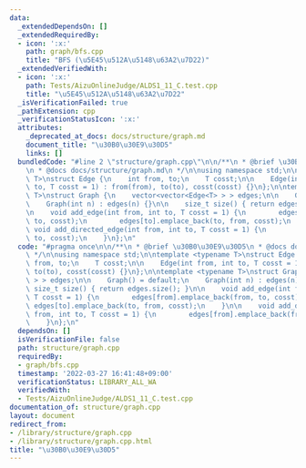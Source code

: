 ```yaml
---
data:
  _extendedDependsOn: []
  _extendedRequiredBy:
  - icon: ':x:'
    path: graph/bfs.cpp
    title: "BFS (\u5E45\u512A\u5148\u63A2\u7D22)"
  _extendedVerifiedWith:
  - icon: ':x:'
    path: Tests/AizuOnlineJudge/ALDS1_11_C.test.cpp
    title: "\u5E45\u512A\u5148\u63A2\u7D22"
  _isVerificationFailed: true
  _pathExtension: cpp
  _verificationStatusIcon: ':x:'
  attributes:
    _deprecated_at_docs: docs/structure/graph.md
    document_title: "\u30B0\u30E9\u30D5"
    links: []
  bundledCode: "#line 2 \"structure/graph.cpp\"\n\n/**\n * @brief \u30B0\u30E9\u30D5\
    \n * @docs docs/structure/graph.md\n */\n\nusing namespace std;\n\ntemplate <typename\
    \ T>\nstruct Edge {\n    int from, to;\n    T cosst;\n\n    Edge(int from, int\
    \ to, T cosst = 1) : from(from), to(to), cosst(cosst) {}\n};\n\ntemplate <typename\
    \ T>\nstruct Graph {\n    vector<vector<Edge<T> > > edges;\n\n    Graph() = default;\n\
    \    Graph(int n) : edges(n) {}\n\n    size_t size() { return edges.size(); }\n\
    \n    void add_edge(int from, int to, T cosst = 1) {\n        edges[from].emplace_back(from,\
    \ to, cosst);\n        edges[to].emplace_back(to, from, cosst);\n    }\n\n   \
    \ void add_directed_edge(int from, int to, T cosst = 1) {\n        edges[from].emplace_back(from,\
    \ to, cosst);\n    }\n};\n"
  code: "#pragma once\n\n/**\n * @brief \u30B0\u30E9\u30D5\n * @docs docs/structure/graph.md\n\
    \ */\n\nusing namespace std;\n\ntemplate <typename T>\nstruct Edge {\n    int\
    \ from, to;\n    T cosst;\n\n    Edge(int from, int to, T cosst = 1) : from(from),\
    \ to(to), cosst(cosst) {}\n};\n\ntemplate <typename T>\nstruct Graph {\n    vector<vector<Edge<T>\
    \ > > edges;\n\n    Graph() = default;\n    Graph(int n) : edges(n) {}\n\n   \
    \ size_t size() { return edges.size(); }\n\n    void add_edge(int from, int to,\
    \ T cosst = 1) {\n        edges[from].emplace_back(from, to, cosst);\n       \
    \ edges[to].emplace_back(to, from, cosst);\n    }\n\n    void add_directed_edge(int\
    \ from, int to, T cosst = 1) {\n        edges[from].emplace_back(from, to, cosst);\n\
    \    }\n};\n"
  dependsOn: []
  isVerificationFile: false
  path: structure/graph.cpp
  requiredBy:
  - graph/bfs.cpp
  timestamp: '2022-03-27 16:41:48+09:00'
  verificationStatus: LIBRARY_ALL_WA
  verifiedWith:
  - Tests/AizuOnlineJudge/ALDS1_11_C.test.cpp
documentation_of: structure/graph.cpp
layout: document
redirect_from:
- /library/structure/graph.cpp
- /library/structure/graph.cpp.html
title: "\u30B0\u30E9\u30D5"
---
```

